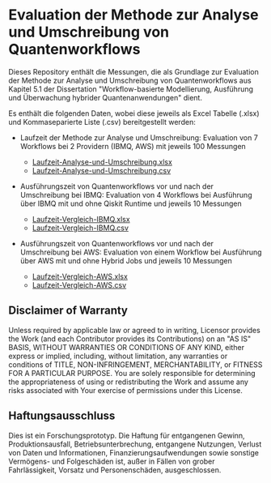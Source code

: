 # Evaluation der Methode zur Analyse und Umschreibung von Quantenworkflows

Dieses Repository enthält die Messungen, die als Grundlage zur Evaluation der Methode zur Analyse und Umschreibung von Quantenworkflows aus Kapitel 5.1 der Dissertation "Workflow-basierte Modellierung, Ausführung und Überwachung hybrider Quantenanwendungen" dient.

Es enthält die folgenden Daten, wobei diese jeweils als Excel Tabelle (.xlsx) und Kommaseparierte Liste (.csv) bereitgestellt werden:

* Laufzeit der Methode zur Analyse und Umschreibung: Evaluation von 7 Workflows bei 2 Providern (IBMQ, AWS) mit jeweils 100 Messungen
    * [Laufzeit-Analyse-und-Umschreibung.xlsx](./Laufzeit-Analyse-und-Umschreibung.xlsx)
    * [Laufzeit-Analyse-und-Umschreibung.csv](./Laufzeit-Analyse-und-Umschreibung.csv)

* Ausführungszeit von Quantenworkflows vor und nach der Umschreibung bei IBMQ: Evaluation von 4 Workflows bei Ausführung über IBMQ mit und ohne Qiskit Runtime und jeweils 10 Messungen
    * [Laufzeit-Vergleich-IBMQ.xlsx](./Laufzeit-Vergleich-IBMQ.xlsx)
    * [Laufzeit-Vergleich-IBMQ.csv](./Laufzeit-Vergleich-IBMQ.csv)

* Ausführungszeit von Quantenworkflows vor und nach der Umschreibung bei AWS: Evaluation von einem Workflow bei Ausführung über AWS mit und ohne Hybrid Jobs und jeweils 10 Messungen
    * [Laufzeit-Vergleich-AWS.xlsx](./Laufzeit-Vergleich-AWS.xlsx)
    * [Laufzeit-Vergleich-AWS.csv](./Laufzeit-Vergleich-AWS.csv)

## Disclaimer of Warranty

Unless required by applicable law or agreed to in writing, Licensor provides the Work (and each Contributor provides its Contributions) on an "AS IS" BASIS, WITHOUT WARRANTIES OR CONDITIONS OF ANY KIND, either express or implied, including, without limitation, any warranties or conditions of TITLE, NON-INFRINGEMENT, MERCHANTABILITY, or FITNESS FOR A PARTICULAR PURPOSE.
You are solely responsible for determining the appropriateness of using or redistributing the Work and assume any risks associated with Your exercise of permissions under this License.

## Haftungsausschluss

Dies ist ein Forschungsprototyp.
Die Haftung für entgangenen Gewinn, Produktionsausfall, Betriebsunterbrechung, entgangene Nutzungen, Verlust von Daten und Informationen, Finanzierungsaufwendungen sowie sonstige Vermögens- und Folgeschäden ist, außer in Fällen von grober Fahrlässigkeit, Vorsatz und Personenschäden, ausgeschlossen.
